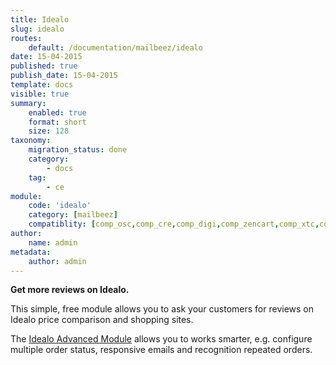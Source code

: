 ```yaml
---
title: Idealo
slug: idealo
routes:
    default: /documentation/mailbeez/idealo
date: 15-04-2015
published: true
publish_date: 15-04-2015
template: docs
visible: true
summary:
    enabled: true
    format: short
    size: 128
taxonomy:
    migration_status: done
    category:
        - docs
    tag:
        - ce
module:
    code: 'idealo'
    category: [mailbeez]
    compatiblity: [comp_osc,comp_cre,comp_digi,comp_zencart,comp_xtc,comp_gambio]        
author:
    name: admin
metadata:
    author: admin
---
```


**Get more reviews on Idealo.**

This simple, free module allows you to ask your customers for reviews on Idealo price comparison and shopping sites.

The [Idealo Advanced Module](/documentation/mailbeez/idealo_advanced/) allows you to works smarter, e.g. configure multiple order status, responsive emails and recognition repeated orders.
